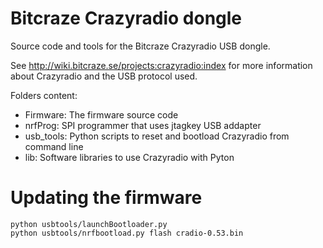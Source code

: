 # Bitcraze Crazyradio dongle

Source code and tools for the Bitcraze Crazyradio USB dongle.

See http://wiki.bitcraze.se/projects:crazyradio:index for more information about
Crazyradio and the USB protocol used.

Folders content:

- Firmware: The firmware source code
- nrfProg:  SPI programmer that uses jtagkey USB addapter
- usb_tools: Python scripts to reset and bootload Crazyradio from command line
- lib: Software libraries to use Crazyradio with Pyton

# Updating the firmware

    python usbtools/launchBootloader.py
    python usbtools/nrfbootload.py flash cradio-0.53.bin